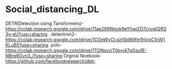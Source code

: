 # Social_distancing_DL
DETR(Detection using Tansformers)-https://colab.research.google.com/drive/11ae299Wook9eYhwiZO7crug02R23y-eU?usp=sharing .
detectron2- https://colab.research.google.com/drive/1COnWvCLgzlSb86lfm1hVojC1cW1KLuB5?usp=sharing.
yolo-https://colab.research.google.com/drive/1TGNsvciT0pvj47gGsufE-NBrq9Ovn3_i?usp=sharing
Orginal Noebook- https://github.com/facebookresearch/detr.
